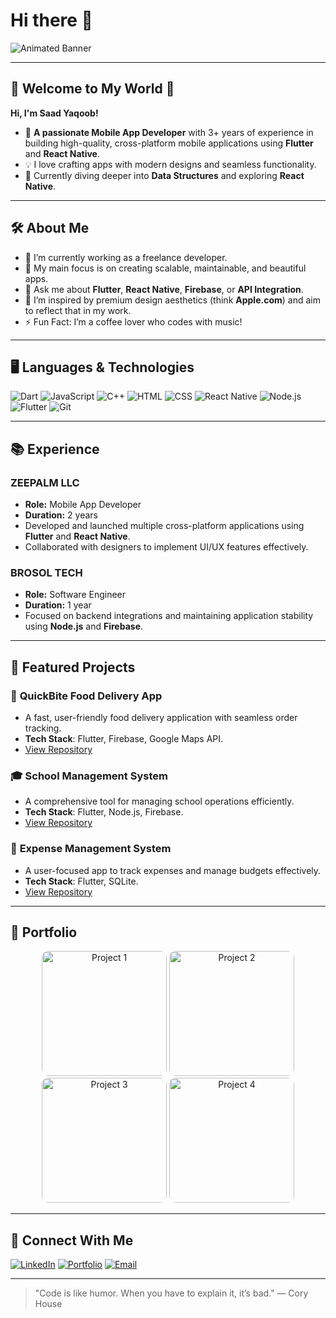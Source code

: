 # Hi there 👋

![Animated Banner](https://via.placeholder.com/800x200.png?text=Welcome+to+Saad's+GitHub+Profile)

---

## 🌟 Welcome to My World 🌟

**Hi, I'm Saad Yaqoob!**

- 🚀 **A passionate Mobile App Developer** with 3+ years of experience in building high-quality, cross-platform mobile applications using **Flutter** and **React Native**.
- 💡 I love crafting apps with modern designs and seamless functionality.
- 🌱 Currently diving deeper into **Data Structures** and exploring **React Native**.

---

## 🛠 About Me

- 🔭 I’m currently working as a freelance developer.
- 🎯 My main focus is on creating scalable, maintainable, and beautiful apps.
- 💬 Ask me about **Flutter**, **React Native**, **Firebase**, or **API Integration**.
- 🎨 I’m inspired by premium design aesthetics (think **Apple.com**) and aim to reflect that in my work.
- ⚡ Fun Fact: I’m a coffee lover who codes with music!

---

## 🖥️ Languages & Technologies

![Dart](https://img.shields.io/badge/Dart-0175C2?style=for-the-badge&logo=dart&logoColor=white)
![JavaScript](https://img.shields.io/badge/JavaScript-F7DF1E?style=for-the-badge&logo=javascript&logoColor=black)
![C++](https://img.shields.io/badge/C%2B%2B-00599C?style=for-the-badge&logo=c%2B%2B&logoColor=white)
![HTML](https://img.shields.io/badge/HTML5-E34F26?style=for-the-badge&logo=html5&logoColor=white)
![CSS](https://img.shields.io/badge/CSS3-1572B6?style=for-the-badge&logo=css3&logoColor=white)
![React Native](https://img.shields.io/badge/React_Native-61DAFB?style=for-the-badge&logo=react&logoColor=black)
![Node.js](https://img.shields.io/badge/Node.js-339933?style=for-the-badge&logo=node.js&logoColor=white)
![Flutter](https://img.shields.io/badge/Flutter-02569B?style=for-the-badge&logo=flutter&logoColor=white)
![Git](https://img.shields.io/badge/Git-F05032?style=for-the-badge&logo=git&logoColor=white)

---

## 📚 Experience

### **ZEEPALM LLC**  
- **Role:** Mobile App Developer  
- **Duration:** 2 years  
- Developed and launched multiple cross-platform applications using **Flutter** and **React Native**. 
- Collaborated with designers to implement UI/UX features effectively. 

### **BROSOL TECH**  
- **Role:** Software Engineer  
- **Duration:** 1 year  
- Focused on backend integrations and maintaining application stability using **Node.js** and **Firebase**. 

---

## 🌟 Featured Projects

### 📱 **QuickBite Food Delivery App**
- A fast, user-friendly food delivery application with seamless order tracking.
- **Tech Stack**: Flutter, Firebase, Google Maps API.
- [View Repository](https://github.com/saad-yaqoob/quickbite)

### 🎓 **School Management System**
- A comprehensive tool for managing school operations efficiently.
- **Tech Stack**: Flutter, Node.js, Firebase.
- [View Repository](https://github.com/saad-yaqoob/school-management)

### 💸 **Expense Management System**
- A user-focused app to track expenses and manage budgets effectively.
- **Tech Stack**: Flutter, SQLite.
- [View Repository](https://github.com/saad-yaqoob/expense-management)

---

## 🎨 Portfolio

<div align="center">
  <img src="https://firebasestorage.googleapis.com/v0/b/pets-app-f06fd.appspot.com/o/New%2FScreenshot_2.png?alt=media&token=f50d632e-831b-4632-a296-1d81c138fc1f" alt="Project 1" height="200", width="200", style="border-radius:10px;" />
  <img src="[https://via.placeholder.com/200x200.png](https://firebasestorage.googleapis.com/v0/b/pets-app-f06fd.appspot.com/o/New%2FScreenshot_3.png?alt=media&token=76208797-4e98-4607-bc85-b3af52afbec7)",  height="200", width="200", alt="Project 2" style="border-radius:10px;" />
  <img src="[https://via.placeholder.com/200x200.png](https://firebasestorage.googleapis.com/v0/b/pets-app-f06fd.appspot.com/o/New%2FScreenshot_4.png?alt=media&token=97f80ba4-a88f-415f-b884-03cce9476efa)",  height="200", width="200", alt="Project 3" style="border-radius:10px;" />
  <img src="[https://via.placeholder.com/200x200.png](https://firebasestorage.googleapis.com/v0/b/pets-app-f06fd.appspot.com/o/New%2FScreenshot_5.png?alt=media&token=91723379-5e6f-4f5b-92e6-408095d2556c)", height="200", width="200", alt="Project 4" style="border-radius:10px;" />
</div>

---

## 🤝 Connect With Me

[![LinkedIn](https://img.shields.io/badge/LinkedIn-0077B5?style=for-the-badge&logo=linkedin&logoColor=white)](https://linkedin.com/in/saad-yaqoob)
[![Portfolio](https://img.shields.io/badge/Portfolio-000000?style=for-the-badge&logo=About.me&logoColor=white)](https://saadyaqoob.com)
[![Email](https://img.shields.io/badge/Email-D14836?style=for-the-badge&logo=gmail&logoColor=white)](mailto:saad.yaqoob@example.com)

---

> "Code is like humor. When you have to explain it, it’s bad." — Cory House
